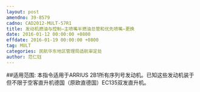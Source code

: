 ```yaml
---
layout: post
amendno: 39-8579
cadno: CAD2012-MULT-57R1
title: 发动机燃油与控制—主喷嘴半燃油总管和优先喷嘴—更换
date: 2016-01-12 00:00:00 +0800
effdate: 2016-01-19 00:00:00 +0800
tag: MULT
categories: 民航华东地区管理局适航审定处
author: 范仁钰
---
```


##适用范围:
本指令适用于ARRIUS 2B1所有序列号发动机。已知这些发动机装于但不限于空客直升机德国（原欧直德国）EC135双发直升机。

